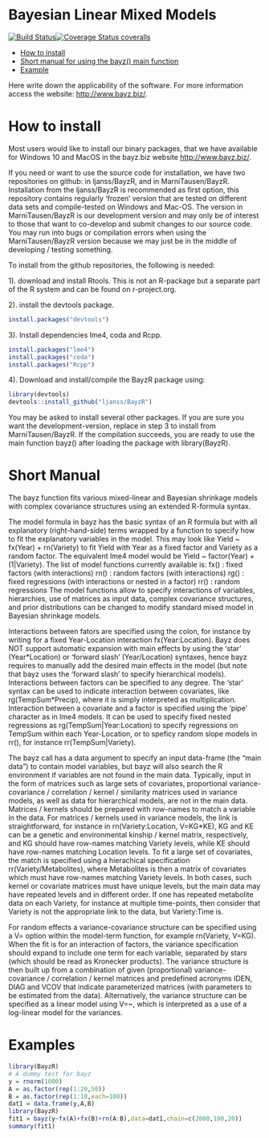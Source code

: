 # Bayesian Linear Mixed Models

[![Build
Status](https://travis-ci.org/MarniTausen/BayzR.svg?branch=master)](https://travis-ci.org/MarniTausen/BayzR)[![Coverage
Status
coveralls](https://coveralls.io/repos/github/MarniTausen/BayzR/badge.svg?branch=master)](https://coveralls.io/github/MarniTausen/BayzR?branch=master)

-   [How to install](#how-to-install)
-   [Short manual for using the bayz() main function](#Short-Manual)
-   [Example](#examples)

Here write down the applicability of the software. For more information
access the website: <http://www.bayz.biz/>.

# How to install

Most users would like to install our binary packages, that we have
available for Windows 10 and MacOS in the bayz.biz website
<http://www.bayz.biz/>.

If you need or want to use the source code for installation, we have two
repositories on github: in ljanss/BayzR, and in MarniTausen/BayzR.
Installation from the ljanss/BayzR is recommended as first option, this
repository contains regularly ‘frozen’ version that are tested on
different data sets and compile-tested on Windows and Mac-OS. The
version in MarniTausen/BayzR is our development version and may only be
of interest to those that want to co-develop and submit changes to our
source code. You may run into bugs or compilation errors when using the
MarniTausen/BayzR version because we may just be in the middle of
developing / testing something.

To install from the github repositories, the following is needed:

1). download and install Rtools. This is not an R-package but a separate
part of the R system and can be found on r-project.org.

2). install the devtools package.

``` r
install.packages("devtools")
```

3). Install dependencies lme4, coda and Rcpp.

``` r
install.packages("lme4")
install.packages("coda")
install.packages("Rcpp")
```

4). Download and install/compile the BayzR package using:

``` r
library(devtools)
devtools::install_github("ljanss/BayzR")
```

You may be asked to install several other packages. If you are sure you
want the development-version, replace in step 3 to install from
MarniTausen/BayzR. If the compilation succeeds, you are ready to use the
main function bayz() after loading the package with library(BayzR).

# Short Manual

The bayz function fits various mixed-linear and Bayesian shrinkage
models with complex covariance structures using an extended R-formula
syntax.

The model formula in bayz has the basic syntax of an R formula but with
all explanatory (right-hand-side) terms wrapped by a function to specify
how to fit the explanatory variables in the model. This may look like
Yield \~ fx(Year) + rn(Variety) to fit Yield with Year as a fixed factor
and Variety as a random factor. The equivalent lme4 model would be Yield
\~ factor(Year) + (1\|Variety). The list of model functions currently
available is: fx() : fixed factors (with interactions) rn() : random
factors (with interactions) rg() : fixed regressions (with interactions
or nested in a factor) rr() : random regressions The model functions
allow to specify interactions of variables, hierarchies, use of matrices
as input data, complex covariance structures, and prior distributions
can be changed to modify standard mixed model in Bayesian shrinkage
models.

Interactions between fators are specified using the colon, for instance
by writing for a fixed Year-Location interaction fx(Year:Location). Bayz
does NOT support automatic expansion with main effects by using the
‘star’ (Year\*Location) or ‘forward slash’ (Year/Location) syntaxes,
hence bayz requires to manually add the desired main effects in the
model (but note that bayz uses the ‘forward slash’ to specify
hierarchical models). Interactions between factors can be specified to
any degree. The ‘star’ syntax can be used to indicate interaction
between covariates, like rg(TempSum\*Precip), where it is simply
interpreted as multiplication. Interaction between a covariate and a
factor is specified using the ‘pipe’ character as in lme4 models. It can
be used to specify fixed nested regressions as
rg(TempSum\|Year:Location) to specify regressions on TempSum within each
Year-Location, or to speficy random slope models in rr(), for instance
rr(TempSum\|Variety).

The bayz call has a data argument to specify an input data-frame (the
“main data”) to contain model variables, but bayz will also search the R
environment if variables are not found in the main data. Typically,
input in the form of matrices such as large sets of covariates,
proportional variance-covariance / correlation / kernel / similarity
matrices used in variance models, as well as data for hierarchical
models, are not in the main data. Matrices / kernels should be prepared
with row-names to match a variable in the data. For matrices / kernels
used in variance models, the link is straightforward, for instance in
rn(Variety:Location, V=KG\*KE), KG and KE can be a genetic and
environmental kinship / kernel matrix, respectively, and KG should have
row-names matching Variety levels, while KE should have row-names
matching Location levels. To fit a large set of covariates, the match is
specified using a hierachical specification rr(Variety/Metabolites),
where Metabolites is then a matrix of covariates which must have
row-names matching Variety levels. In both cases, such kernel or
covariate matrices must have unique levels, but the main data may have
repeated levels and in different order. If one has repeated metabolite
data on each Variety, for instance at multiple time-points, then
consider that Variety is not the appropriate link to the data, but
Variety:Time is.

For random effects a variance-covariance structure can be specified
using a V= option within the model-term function, for example
rn(Variety, V=KG). When the fit is for an interaction of factors, the
variance specification should expand to include one term for each
variable, separated by stars (which should be read as Kronecker
products). The variance structure is then built up from a combination of
given (proportional) variance-covariance / correlation / kernel matrices
and predefined acronyms IDEN, DIAG and VCOV that indicate parameterized
matrices (with parameters to be estimated from the data). Alternatively,
the variance structure can be specified as a linear model using V=\~,
which is interpreted as a use of a log-linear model for the variances.

# Examples

``` r
library(BayzR)
# A dummy test for bayz
y = rnorm(1000)
A = as.factor(rep(1:20,50))
B = as.factor(rep(1:10,each=100))
dat1 = data.frame(y,A,B)
library(BayzR)
fit1 = bayz(y~fx(A)+fx(B)+rn(A:B),data=dat1,chain=c(2000,100,20))
summary(fit1)
```

